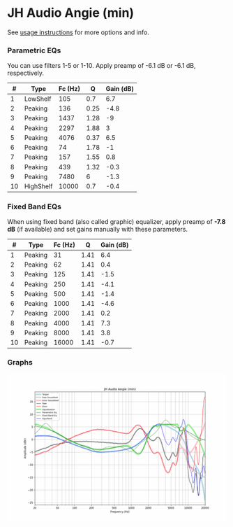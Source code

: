 # JH Audio Angie (min)
See [usage instructions](https://github.com/jaakkopasanen/AutoEq#usage) for more options and info.

### Parametric EQs
You can use filters 1-5 or 1-10. Apply preamp of -6.1 dB or -6.1 dB, respectively.

|   # | Type      |   Fc (Hz) |    Q |   Gain (dB) |
|-----|-----------|-----------|------|-------------|
|   1 | LowShelf  |       105 | 0.7  |         6.7 |
|   2 | Peaking   |       136 | 0.25 |        -4.8 |
|   3 | Peaking   |      1437 | 1.28 |        -9   |
|   4 | Peaking   |      2297 | 1.88 |         3   |
|   5 | Peaking   |      4076 | 0.37 |         6.5 |
|   6 | Peaking   |        74 | 1.78 |        -1   |
|   7 | Peaking   |       157 | 1.55 |         0.8 |
|   8 | Peaking   |       439 | 1.32 |        -0.3 |
|   9 | Peaking   |      7480 | 6    |        -1.3 |
|  10 | HighShelf |     10000 | 0.7  |        -0.4 |

### Fixed Band EQs
When using fixed band (also called graphic) equalizer, apply preamp of **-7.8 dB** (if available) and set gains manually with these parameters.

|   # | Type    |   Fc (Hz) |    Q |   Gain (dB) |
|-----|---------|-----------|------|-------------|
|   1 | Peaking |        31 | 1.41 |         6.4 |
|   2 | Peaking |        62 | 1.41 |         0.4 |
|   3 | Peaking |       125 | 1.41 |        -1.5 |
|   4 | Peaking |       250 | 1.41 |        -4.1 |
|   5 | Peaking |       500 | 1.41 |        -1.4 |
|   6 | Peaking |      1000 | 1.41 |        -4.6 |
|   7 | Peaking |      2000 | 1.41 |         0.2 |
|   8 | Peaking |      4000 | 1.41 |         7.3 |
|   9 | Peaking |      8000 | 1.41 |         3.8 |
|  10 | Peaking |     16000 | 1.41 |        -0.7 |

### Graphs
![](./JH%20Audio%20Angie%20(min).png)
